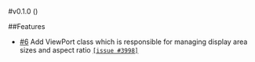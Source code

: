 #v0.1.0 ()

##Features

* [#6](https://bitbucket.org/interfaced/zombiebox-platform-tvip/pull-requests/6)
Add ViewPort class which is responsible for managing display area sizes and aspect ratio [`[issue #3998]`](https://dev.ifaced.ru/issues/3998)
